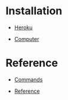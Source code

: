 # Installation

- [Heroku](heroku.md)

- [Computer](installation.md)

# Reference

- [Commands](commands.md)

- [Reference](reference.md)